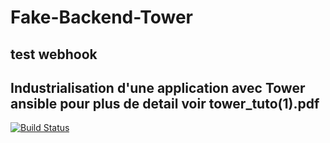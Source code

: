 # Fake-Backend-Tower

## test webhook 

## Industrialisation d'une application avec Tower ansible pour plus de detail voir tower_tuto(1).pdf

[![Build Status](http://ec2-54-198-58-209.compute-1.amazonaws.com:8080/buildStatus/icon?job=CD-crud)](http://ec2-54-198-58-209.compute-1.amazonaws.com:8080/job/CD-crud/)
